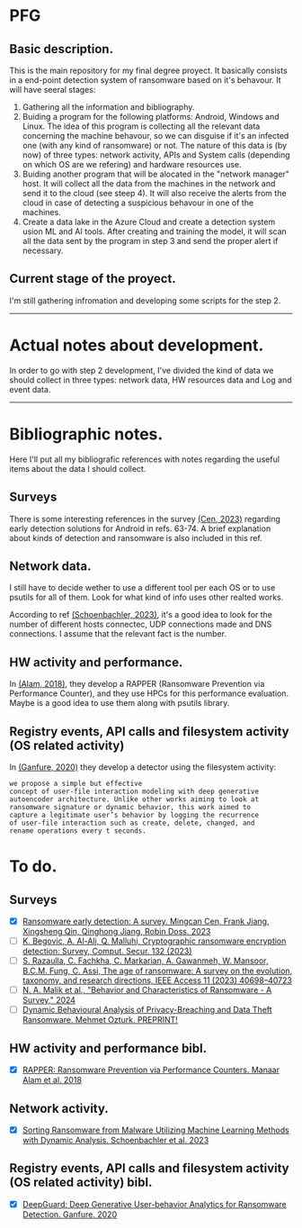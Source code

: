 # PFG
## Basic description.
This is the main repository for my final degree proyect. It basically consists in a end-point detection system of ransomware based on it's behavour. It will have seeral stages:
1. Gathering all the information and bibliography.
2. Buiding a program for the following platforms: Android, Windows and Linux. The idea of this program is collecting all the relevant data concerning the machine behavour, so we can disguise if it's an infected one (with any kind of ransomware) or not. The nature of this data is (by now) of three types: network activity, APIs and System calls (depending on which OS are we refering) and hardware resources use.
3. Buiding another program that will be alocated in the "network manager" host. It will collect all the data from the machines in the network and send it to the cloud (see steep 4). It will also receive the alerts from the cloud in case of detecting a suspicious behavour in one of the machines.
4. Create a data lake in the Azure Cloud and create a detection system usion ML and AI tools. After creating and training the model, it will scan all the data sent by the program in step 3 and send the proper alert if necessary.

## Current stage of the proyect.
I'm still gathering infromation and developing some scripts for the step 2.


---



# Actual notes about development.
In order to go with step 2 development, I've divided the kind of data we should collect in three types: network data, HW resources data and Log and event data. 



--- 

# Bibliographic notes.
Here I'll put all my bibliografic references with notes regarding the useful items about the data I should collect. 

## Surveys

There is some interesting references in the survey [(Cen, 2023)](https://drive.google.com/file/d/1gDN4WYrqDrvKwQ9MQQxUuXCnOZvOMlZf/view?usp=drive_link) regarding early detection solutions for Android in refs. 63-74. A brief explanation about kinds of detection and ransomware is also included in this ref.


## Network data.
I still have to decide wether to use a different tool per each OS or to use psutils for all of them. Look for what kind of info uses other realted works.

According to ref [(Schoenbachler, 2023)](https://drive.google.com/file/d/1UnIbWdUNv8WK9_bSsCPjqGDaKZr2R7Pf/view?usp=drive_link/), it's a good idea to look for the number of different hosts connectec, UDP connections made and DNS connections. I assume that the relevant fact is the number. 



## HW activity and performance.
In [(Alam, 2018)](https://drive.google.com/file/d/1Sv0PCjQSWHR4QB3pADWbKkMS6PUE3gQm/view?usp=drive_link), they develop a RAPPER (Ransomware Prevention via Performance Counter), and they use HPCs for this performance evaluation. Maybe is a good idea to use them along with psutils library.


## Registry events, API calls and filesystem activity (OS related activity)
In [(Ganfure, 2020)](https://drive.google.com/file/d/1VRWqS83AVqN8JwuVcMT-_DXu-_utwsCY/view?usp=drive_link) they develop a detector using the filesystem activity: 
```
we propose a simple but effective
concept of user-file interaction modeling with deep generative
autoencoder architecture. Unlike other works aiming to look at
ransomware signature or dynamic behavior, this work aimed to
capture a legitimate user’s behavior by logging the recurrence
of user-file interaction such as create, delete, changed, and
rename operations every t seconds.
```

# To do.

## Surveys
- [x] [Ransomware early detection: A survey. Mingcan Cen, Frank Jiang, Xingsheng Qin, Qinghong Jiang, Robin Doss. 2023](https://drive.google.com/file/d/1gDN4WYrqDrvKwQ9MQQxUuXCnOZvOMlZf/view?usp=drive_link)
- [ ] [K. Begovic, A. Al-Ali, Q. Malluhi, Cryptographic ransomware encryption detection: Survey, Comput. Secur. 132 (2023)](https://drive.google.com/file/d/1dasBBxs1z0l7t0a2kdBiZEFqBvSFk7QR/view?usp=drive_link)    
- [ ] [S. Razaulla, C. Fachkha, C. Markarian, A. Gawanmeh, W. Mansoor, B.C.M. Fung, C. Assi, The age of ransomware: A survey on the evolution, taxonomy, and research directions, IEEE Access 11 (2023) 40698–40723](https://drive.google.com/file/d/1HNFoCorE563P4CcsnqMZx0n1NpIbhsqH/view?usp=drive_link)
- [ ] [N. A. Malik et al., "Behavior and Characteristics of Ransomware - A Survey," 2024 ](https://drive.google.com/file/d/1cM_TlbnNcM9yIeVNsBWD0KAm7DPTpPFm/view?usp=drive_link)
- [ ] [Dynamic Behavioural Analysis of Privacy-Breaching and Data Theft Ransomware. Mehmet Ozturk. PREPRINT!](https://drive.google.com/file/d/1RcHAlOiV-h8YnfBl5_GJiaPiqsOJgDy4/view?usp=drive_link)

## HW activity and performance bibl.
- [x] [RAPPER: Ransomware Prevention via Performance Counters. Manaar Alam et al. 2018](https://drive.google.com/file/d/1Sv0PCjQSWHR4QB3pADWbKkMS6PUE3gQm/view?usp=drive_link)

## Network activity.
- [x] [Sorting Ransomware from Malware Utilizing Machine Learning Methods with Dynamic Analysis. Schoenbachler et al. 2023](https://drive.google.com/file/d/1UnIbWdUNv8WK9_bSsCPjqGDaKZr2R7Pf/view?usp=drive_link/)

## Registry events, API calls and filesystem activity (OS related activity) bibl.
- [x] [DeepGuard: Deep Generative User-behavior Analytics for Ransomware Detection. Ganfure. 2020](https://drive.google.com/file/d/1VRWqS83AVqN8JwuVcMT-_DXu-_utwsCY/view?usp=drive_link)